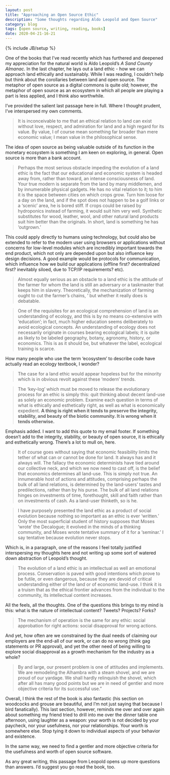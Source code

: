 ```yaml
---
layout: post
title: "Approaching an Open Source Ethic"
description: "Some thoughts regarding Aldo Leopold and Open Source"
category: blog
tags: [open source, writing, reading, books]
date: 2020-04-21-16-21
---
```

{% include JB/setup %}

One of the books that I’ve read recently which has furthered and deepened my appreciation for the natural world is Aldo Leopold’s _A Sand County Almanac_. In the last chapter, he lays out a land ethic - how we can approach land ethically and sustainably. While I was reading, I couldn’t help but think about the corollaries between land and open source. The metaphor of open source as a digital commons is quite old; however, the metaphor of open source as an ecosystem in which all people are playing a part is less applied, and I think also worthwhile.

I’ve provided the salient last passage here in full. Where I thought prudent, I’ve interspersed my own comments.

> It is inconceivable to me that an ethical relation to land can exist without love, respect, and admiration for land and a high regard for its value. By value, I of course mean something far broader than mere economic value; I mean value in the philosophical sense.

The idea of open source as being valuable outside of its function in the monetary ecosystem is something I am keen on exploring, in general. Open source is more than a bank account. 

> Perhaps the most serious obstacle impeding the evolution of a land ethic is the fact that our educational and economic system is headed away from, rather than toward, an intense consciousness of land. Your true modern is separate from the land by many middlemen, and by innumerable physical gadgets. He has no vital relation to it; to him it is the space between cities on which crops grow. Turn him loose for a day on the land, and if the spot does not happen to be a golf links or a ‘scenic’ area, he is bored stiff. If crops could be raised by hydroponics instead of farming, it would suit him very well. Synthetic substitutes for wood, leather, wool, and other natural land products suit him better than the originals. In short, land is something he has ‘outgrown.’

This could apply directly to humans using technology, but could also be extended to refer to the modern user using browsers or applications without concerns for low-level modules which are incredibly important towards the end product, which not only are depended upon but also influence key design decisions. A good example would be protocols for communication, which influence how we build our applications (offline first? decentralized first? inevitably siloed, due to TCP/IP requirements? etc). 

> Almost equally serious as an obstacle to a land ethic is the attitude of the farmer for whom the land is still an adversary or a taskmaster that keeps him in slavery. Theoretically, the mechanization of farming ought to cut the farmer’s chains, ‘ but whether it really does is debatable.

> One of the requisites for an ecological comprehension of land is an understanding of ecology, and this is by no means co-extensive with ‘education’; in fact, much higher education seems deliberately to avoid ecological concepts. An understanding of ecology does not necessarily originate in courses bearing ecological labels; it is quite as likely to be labeled geography, botany, agronomy, history, or economics. This is as it should be, but whatever the label, ecological training is scarce.

How many people who use the term ‘ecosystem’ to describe code have actually read an ecology textbook, I wonder?

> The case for a land ethic would appear hopeless but for the minority which is in obvious revolt against these ‘modern’ trends.

> The ‘key-log’ which must be moved to release the evolutionary process for an ethic is simply this: quit thinking about decent land-use as solely an economic problem. Examine each question in terms of what is ethically and esthetically right, as well as what is economically expedient. **A thing is right when it tends to preserve the integrity, stability, and beauty of the biotic community. It is wrong when it tends otherwise.**

Emphasis added. I want to add this quote to my email footer. If something doesn’t add to the integrity, stability, or beauty of open source, it is ethically and esthetically wrong. There’s a lot to mull on, here. 

> It of course goes without saying that economic feasibility limits the tether of what can or cannot be done for land. It always has and it always will. The fallacy the economic determinists have tied around our collective neck, and which we now need to cast off, is the belief that economics determines all land-use. This is simply not true. An innumerable host of actions and attitudes, comprising perhaps the bulk of all land relations, is determined by the land-users’ tastes and predilections, rather than by his purse. The bulk of all land relations hinges on investments of time, forethought, skill and faith rather than on investments of cash. As a land-user thinketh, so is he.

> I have purposely presented the land ethic as a product of social evolution because nothing so important as an ethic is ever ‘written.’ Only the most superficial student of history supposes that Moses ‘wrote’ the Decalogue; it evolved in the minds of a thinking community, and Moses wrote tentative summary of it for a ‘seminar.’ I say tentative because evolution never stops.

Which is, in a paragraph, one of the reasons I feel totally justified interspersing my thoughts here and not writing up some sort of watered down abstraction of Leopold’s thought.

> The evolution of a land ethic is an intellectual as well an emotional process. Conservation is paved with good intentions which prove to be futile, or even dangerous, because they are devoid of critical understanding either of the land or of economic land-use. I think it is a truism that as the ethical frontier advances from the individual to the community, its intellectual content increases.

All the feels, all the thoughts. One of the questions this brings to my mind is this: what is the nature of intellectual content? Tweets? Projects? Forks? 

> The mechanism of operation is the same for any ethic: social approbation for right actions: social disapproval for wrong actions.

And yet, how often are we constrained by the dual needs of claiming our employers are the end-all of our work, or can do no wrong (think gag statements or PR approval), and yet the other need of being willing to explore social disapproval as a growth mechanism for the industry as a whole? 

> By and large, our present problem is one of attitudes and implements. We are remodeling the Alhambra with a steam shovel, and we are proud of our yardage. We shall hardly relinquish the shovel, which after all has many good points but we are in need of gentler and more objective criteria for its successful use.”

Overall, I think the rest of the book is also fantastic (his section on woodcocks and grouse are beautiful, and I’m not just saying that because I bird fanatically). This last section, however, reminds me over and over again about something my friend tried to drill into me over the dinner table one afternoon, using laughter as a weapon: your worth is not decided by your paycheck, nor your usefulness, nor your relationships. Your worth is somewhere else. Stop tying it down to individual aspects of your behavior and existence. 

In the same way, we need to find a gentler and more objective criteria for the usefulness and worth of open source software. 

As any great writing, this passage from Leopold opens up more questions than answers. I’d suggest you go read the book, too.